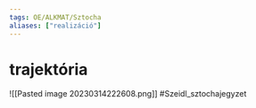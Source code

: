 ```yaml
---
tags: OE/ALKMAT/Sztocha 
aliases: ["realizáció"]
---
```


# trajektória
![[Pasted image 20230314222608.png]]
#Szeidl_sztochajegyzet 